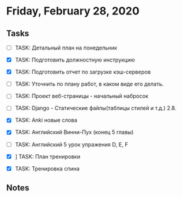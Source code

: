 # Friday, February 28, 2020

## Tasks
- [ ] TASK: Детальный план на понедельник

- [x] TASK: Подготовить должностную инструкцию
- [x] TASK: Подготовить отчет по загрузке кэш-серверов
- [ ] TASK: Уточнить по плану работ, в каком виде его делать.

- [ ] TASK: Проект веб-страницы - начальный набросок
- [ ] TASK: Django - Cтатические файлы(таблицы стилей и т.д.) 2.8.

- [x] TASK: Anki новые слова
- [x] TASK: Aнглийский Винни-Пух (конец 5 главы)
- [ ] TASK: Aнглийский 5 урок упражения D, E, F

- [x] ] TASK: План тренировки
- [x] TASK: Тренировка спина



## Notes


